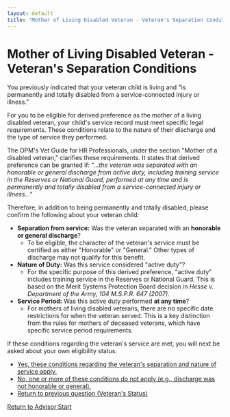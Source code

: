 ```yaml
---
layout: default
title: "Mother of Living Disabled Veteran - Veteran's Separation Conditions"
---
```


# Mother of Living Disabled Veteran - Veteran's Separation Conditions

You previously indicated that your veteran child is living and "is permanently and totally disabled from a service-connected injury or illness."

For you to be eligible for derived preference as the mother of a living disabled veteran, your child's service record must meet specific legal requirements. These conditions relate to the nature of their discharge and the type of service they performed.

The OPM's Vet Guide for HR Professionals, under the section "Mother of a disabled veteran," clarifies these requirements. It states that derived preference can be granted if:
*"...the veteran was separated with an honorable or general discharge from active duty, including training service in the Reserves or National Guard, performed at any time and is permanently and totally disabled from a service-connected injury or illness..."*

Therefore, in addition to being permanently and totally disabled, please confirm the following about your veteran child:

*   **Separation from service:** Was the veteran separated with an **honorable or general discharge**?
    *   To be eligible, the character of the veteran's service must be certified as either "Honorable" or "General." Other types of discharge may not qualify for this benefit.
*   **Nature of Duty:** Was this service considered "active duty"?
    *   For the specific purpose of this derived preference, "active duty" includes training service in the Reserves or National Guard. This is based on the Merit Systems Protection Board decision in *Hesse v. Department of the Army, 104 M.S.P.R. 647 (2007)*.
*   **Service Period:** Was this active duty performed **at any time**?
    *   For mothers of living disabled veterans, there are no specific date restrictions for when the veteran served. This is a key distinction from the rules for mothers of deceased veterans, which have specific service period requirements.

If these conditions regarding the veteran's service are met, you will next be asked about your own eligibility status.

*   [Yes, these conditions regarding the veteran's separation and nature of service apply.](./derived_mother_common_fatherinfo.md)
*   [No, one or more of these conditions do not apply (e.g., discharge was not honorable or general).](./ineligible_derived_mother_living_vetseparation.md)
*   [Return to previous question (Veteran's Status)](./derived_mother_vetstatus.md)

[Return to Advisor Start](./start.md)
